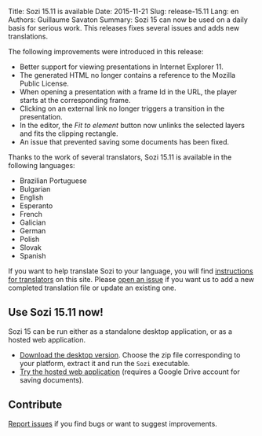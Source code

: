 Title: Sozi 15.11 is available
Date: 2015-11-21
Slug: release-15.11
Lang: en
Authors: Guillaume Savaton
Summary:
    Sozi 15 can now be used on a daily basis for serious work.
    This releases fixes several issues and adds new translations.

The following improvements were introduced in this release:

* Better support for viewing presentations in Internet Explorer 11.
* The generated HTML no longer contains a reference to the Mozilla Public License.
* When opening a presentation with a frame Id in the URL, the player starts at the corresponding frame.
* Clicking on an external link no longer triggers a transition in the presentation.
* In the editor, the *Fit to element* button now unlinks the selected layers and fits the clipping rectangle.
* An issue that prevented saving some documents has been fixed.

Thanks to the work of several translators, Sozi 15.11 is available in the following languages:

* Brazilian Portuguese
* Bulgarian
* English
* Esperanto
* French
* Galician
* German
* Polish
* Slovak
* Spanish

If you want to help translate Sozi to your language, you will find [instructions for translators](|filename|/pages/en/translate-editor.md) on this site.
Please [open an issue](https://github.com/senshu/Sozi/issues) if you want us to add a new
completed translation file or update an existing one.


Use Sozi 15.11 now!
-------------------

Sozi 15 can be run either as a standalone desktop application, or as a hosted web application.

* [Download the desktop version](https://github.com/senshu/Sozi/releases/tag/15.11).
  Choose the zip file corresponding to your platform, extract it and run the `Sozi` executable.
* [Try the hosted web application](/demo) (requires a Google Drive account for saving documents).

Contribute
----------

[Report issues](https://github.com/senshu/Sozi/issues) if you find bugs
or want to suggest improvements.
